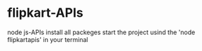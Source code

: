 # flipkart-APIs
node js-APIs
install all packeges
start the project usind the 'node flipkartapis' in your terminal
